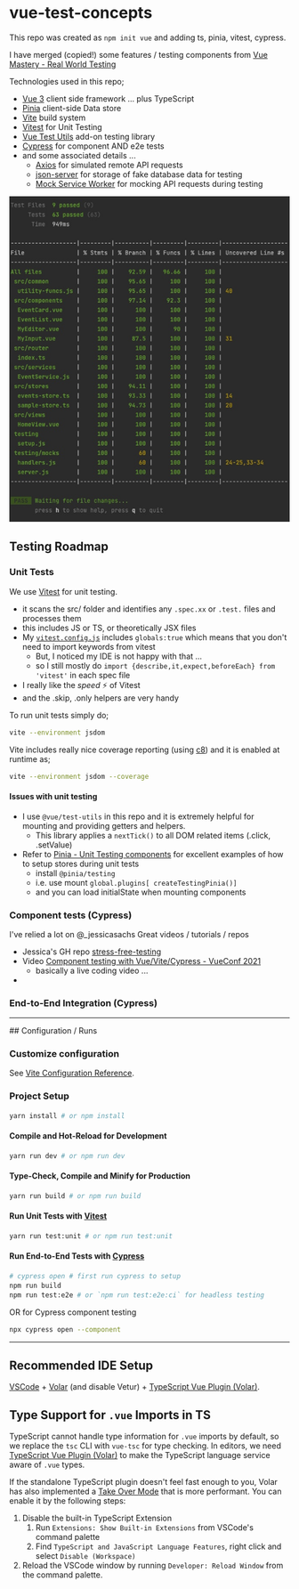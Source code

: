 # vue-test-concepts

This repo was created as `npm init vue` and adding ts, pinia, vitest, cypress.

I have merged (copied!) some features / testing components from [Vue Mastery - Real World Testing](https://github.com/Code-Pop/real-world-testing)
           
Technologies used in this repo;
 * [Vue 3](https://vuejs.org/) client side framework ... plus TypeScript
 * [Pinia](https://pinia.vuejs.org/) client-side Data store
 * [Vite](https://vitejs.dev/) build system
 * [Vitest](https://vitest.dev/) for Unit Testing
 * [Vue Test Utils](https://test-utils.vuejs.org/) add-on testing library
 * [Cypress](https://www.cypress.io/) for component AND e2e tests  
 * and some associated details ...
   * [Axios](https://axios-http.com/docs/intro) for simulated remote API requests
   * [json-server](https://www.npmjs.com/package/json-server#getting-started) for storage of fake database data for testing
   * [Mock Service Worker](https://mswjs.io/docs/getting-started/mocks/rest-api) for mocking API requests during testing

![Vitest coverage](unit-test-cover.jpg)


## Testing Roadmap

### Unit Tests
We use [Vitest](https://vitest.dev/) for unit testing.  
 * it scans the src/ folder and identifies any `.spec.xx` or `.test.` files and processes them
 * this includes JS or TS, or theoretically JSX files
 * My [`vitest.config.js`](vitest.config.ts) includes `globals:true` which means that you don't need to import keywords from vitest
   * But, I noticed my IDE is not happy with that ...
   * so I still mostly do `import {describe,it,expect,beforeEach} from 'vitest'` in each spec file
 * I really like the *speed* ⚡️ of Vitest 
 * and the .skip, .only helpers are very handy

To run unit tests simply do;
```sh
vite --environment jsdom
```
Vite includes really nice coverage reporting (using [c8](https://github.com/bcoe/c8)) and it is enabled at runtime as;
```sh
vite --environment jsdom --coverage
```
#### Issues with unit testing

 * I use `@vue/test-utils` in this repo and it is extremely helpful for mounting and providing getters and helpers.
   * This library applies a `nextTick()` to all DOM related items (.click, .setValue)
 * Refer to [Pinia - Unit Testing components](https://pinia.vuejs.org/cookbook/testing.html) for excellent examples of how to setup stores during unit tests
   * install `@pinia/testing`
   * i.e. use mount `global.plugins[ createTestingPinia()]`
   * and you can load initialState when mounting components


### Component tests (Cypress)

I've relied a lot on @_jessicasachs 
Great videos / tutorials / repos
 * Jessica's GH repo [stress-free-testing](https://github.com/JessicaSachs/stress-free-testing/tree/10-stores)
 * Video [Component testing with Vue/Vite/Cypress - VueConf 2021](https://www.vuemastery.com/conferences/vueconf-us-2021/component-testing-with-vite-vue-and-cypress/)
   * basically a live coding video ...
 * 

    
### End-to-End Integration (Cypress)



<hr> 
## Configuration / Runs

### Customize configuration

See [Vite Configuration Reference](https://vitejs.dev/config/).

### Project Setup

```sh
yarn install # or npm install 
```

#### Compile and Hot-Reload for Development

```sh
yarn run dev # or npm run dev
```

#### Type-Check, Compile and Minify for Production

```sh
yarn run build # or npm run build
```

#### Run Unit Tests with [Vitest](https://vitest.dev/)

```sh
yarn run test:unit # or npm run test:unit
```

#### Run End-to-End Tests with [Cypress](https://www.cypress.io/)

```sh
# cypress open # first run cypress to setup
npm run build
npm run test:e2e # or `npm run test:e2e:ci` for headless testing
```

OR for Cypress component testing

```sh
npx cypress open --component
```

<hr>

## Recommended IDE Setup

[VSCode](https://code.visualstudio.com/) + [Volar](https://marketplace.visualstudio.com/items?itemName=Vue.volar) (and disable Vetur) + [TypeScript Vue Plugin (Volar)](https://marketplace.visualstudio.com/items?itemName=Vue.vscode-typescript-vue-plugin).

## Type Support for `.vue` Imports in TS

TypeScript cannot handle type information for `.vue` imports by default, so we replace the `tsc` CLI with `vue-tsc` for type checking. In editors, we need [TypeScript Vue Plugin (Volar)](https://marketplace.visualstudio.com/items?itemName=Vue.vscode-typescript-vue-plugin) to make the TypeScript language service aware of `.vue` types.

If the standalone TypeScript plugin doesn't feel fast enough to you, Volar has also implemented a [Take Over Mode](https://github.com/johnsoncodehk/volar/discussions/471#discussioncomment-1361669) that is more performant. You can enable it by the following steps:

1. Disable the built-in TypeScript Extension
   1) Run `Extensions: Show Built-in Extensions` from VSCode's command palette
   2) Find `TypeScript and JavaScript Language Features`, right click and select `Disable (Workspace)`
2. Reload the VSCode window by running `Developer: Reload Window` from the command palette.
